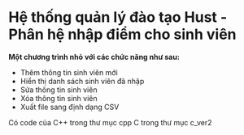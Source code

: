 # Hệ thống quản lý đào tạo Hust - Phân hệ nhập điểm cho sinh viên
**Một chương trình nhỏ với các chức năng như sau:**
- Thêm thông tin sinh viên mới
- Hiển thị danh sách sinh viên đã nhập
- Sửa thông tin sinh viên
- Xóa thông tin sinh viên
- Xuất file sang định dạng CSV

Có code của C++ trong thư mục cpp
            C   trong thư mục c_ver2
